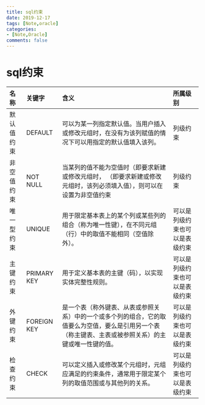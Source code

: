 ```yaml
---
title: sql约束
date: 2019-12-17
tags: [Note,oracle]
categories:
- [Note,Oracle]
comments: false
---
```

# sql约束
<!-- more -->

| 名称       | 关键字      | 含义                                                         | 所属级别                       |
| :--------- | :---------- | :----------------------------------------------------------- | :----------------------------- |
| 默认值约束 | DEFAULT     | 可以为某一列指定默认值。当用户插入或修改元组时，在没有为该列赋值的情况下可以用指定的默认值填入该列。 | 列级约束                       |
| 非空值约束 | NOT NULL    | 当某列的值不能为空值时（即要求新建或修改元组时， （即要求新建或修改元组时，该列必须填入值），则可以在设置为非空值约束 | 列级约束                       |
| 唯一型约束 | UNIQUE      | 用于限定基本表上的某个列或某些列的组合（称为唯一性键），在不同元组（行）中的取值不能相同（空值除外）。 | 可以是列级约束也可以是表级约束 |
| 主键约束   | PRIMARY KEY | 用于定义基本表的主键（码），以实现实体完整性规则。           | 可以是列级约束也可以是表级约束 |
| 外键约束   | FOREIGN KEY | 是一个表（称外键表、从表或参照关系）中的一个或多个列的组合，它的取值要么为空值，要么是引用另一个表（称主键表、主表或被参照关系）的主键或唯一性键的值。 | 可以是列级约束也可以是表级约束 |
| 检查约束   | CHECK       | 可以定义插入或修改某个元组时，元组应满足的约束条件，通常用于限定某个列的取值范围或与其他列的关系。 | 可以是列级约束也可以是表级约束 |